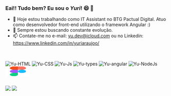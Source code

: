 ### Eai!! Tudo bem? Eu sou o _Yuri_! 😄 👋

- 🔭 Hoje estou trabalhando como IT Assistant no BTG Pactual Digital. Atuo como desenvolvedor front-end utilizando o framework Angular :)
- 🌱 Sempre estou buscando constante evolução.
- 📫 Contate-me no e-mail: yu.dev@icloud.com ou no Linkedin: https://www.linkedin.com/in/yuriaraujoo/

##
  
 <div style="display: inline_block"><br>
    <img align="center" alt="Yu-HTML" height="30" width="75" src="https://img.shields.io/badge/HTML5-E34F26?style=for-the-badge&logo=html5&logoColor=white">
  <img align="center" alt="Yu-CSS" height="30" width="75" src="https://img.shields.io/badge/CSS3-1572B6?style=for-the-badge&logo=css3&logoColor=white">
  <img align="center" alt="Yu-Js" height="30" width="110" src="https://img.shields.io/badge/JavaScript-F7DF1E?style=for-the-badge&logo=javascript&logoColor=black">
    <img align="center" alt="Yu-types" height="30" width="110" src="https://img.shields.io/badge/TypeScript-007ACC?style=for-the-badge&logo=typescript&logoColor=white">
  <img align="center" alt="Yu-angular" height="30" width="110" src="https://img.shields.io/badge/Angular-DD0031?style=for-the-badge&logo=angular&logoColor=white">
 <img align="center" alt="Yu-NodeJs" height="30" width="110" src="https://img.shields.io/badge/Node.js-43853D?style=for-the-badge&logo=node.js&logoColor=white">
  <img align="center" alt="Yu-Figma" height="30" width="75" src="https://raw.githubusercontent.com/devicons/devicon/master/icons/figma/figma-original.svg">
</div>

   ##
   <div>
   <a href = "mailto:yuri.araujos@icloud.com"><img src="https://img.shields.io/badge/Microsoft_Outlook-0078D4?style=for-the-badge&logo=microsoft-outlook&logoColor=white" target="_blank"></a>
    <a href="https://www.linkedin.com/in/yuriaraujoo/" target="_blank"><img src="https://img.shields.io/badge/-LinkedIn-%230077B5?style=for-the-badge&logo=linkedin&logoColor=white" target="_blank"></a> 
   </div>
 
   
